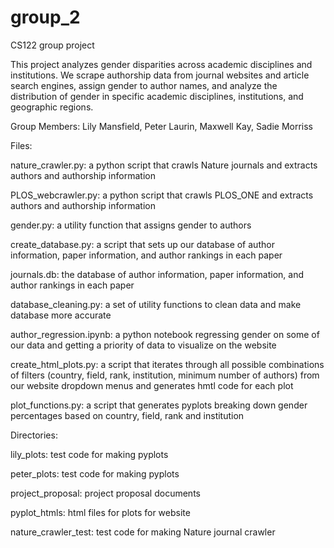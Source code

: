 # group_2
CS122 group project

This project analyzes gender disparities across academic disciplines and institutions. We scrape authorship data from journal websites and article search engines, assign gender to author names, and analyze the distribution of gender in specific academic disciplines, institutions, and geographic regions. 

Group Members: 
Lily Mansfield, 
Peter Laurin, 
Maxwell Kay, 
Sadie Morriss

Files: 

nature_crawler.py: a python script that crawls Nature journals and extracts authors and authorship information

PLOS_webcrawler.py: a python script that crawls PLOS_ONE and extracts authors and authorship information

gender.py: a utility function that assigns gender to authors

create_database.py: a script that sets up our database of author information, paper information, and author rankings in each paper

journals.db: the database of author information, paper information, and author rankings in each paper

database_cleaning.py: a set of utility functions to clean data and make database more accurate

author_regression.ipynb: a python notebook regressing gender on some of our data and getting a priority of data to visualize on the website

create_html_plots.py: a script that iterates through all possible combinations of filters (country, field, rank, institution, minimum number of authors) from our website dropdown menus and generates hmtl code for each plot

plot_functions.py: a script that generates pyplots breaking down gender percentages based on country, field, rank and institution

Directories:

lily_plots: test code for making pyplots

peter_plots: test code for making pyplots

project_proposal: project proposal documents

pyplot_htmls: html files for plots for website

nature_crawler_test: test code for making Nature journal crawler







